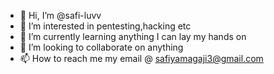 - 👋 Hi, I’m @safi-luvv
- 👀 I’m interested in pentesting,hacking etc
- 🌱 I’m currently learning anything I can lay my hands on
- 💞️ I’m looking to collaborate on anything
- 📫 How to reach me my email @ safiyamagaji3@gmail.com

<!---
safi-luvv/safi-luvv is a ✨ special ✨ repository because its `README.md` (this file) appears on your GitHub profile.
You can click the Preview link to take a look at your changes.
--->
